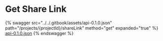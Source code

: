 # Get Share Link

{% swagger src="../../.gitbook/assets/api-0.1.0.json" path="/projects/{projectId}/shareLink" method="get" expanded="true" %}
[api-0.1.0.json](<../../.gitbook/assets/api-0.1.0.json>)
{% endswagger %}

